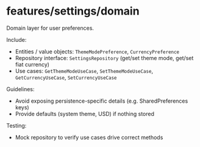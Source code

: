 # features/settings/domain

Domain layer for user preferences.

Include:

- Entities / value objects: `ThemeModePreference`, `CurrencyPreference`
- Repository interface: `SettingsRepository` (get/set theme mode, get/set fiat currency)
- Use cases: `GetThemeModeUseCase`, `SetThemeModeUseCase`, `GetCurrencyUseCase`, `SetCurrencyUseCase`

Guidelines:

- Avoid exposing persistence-specific details (e.g. SharedPreferences keys)
- Provide defaults (system theme, USD) if nothing stored

Testing:

- Mock repository to verify use cases drive correct methods
